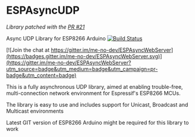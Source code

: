 # ESPAsyncUDP
_Library patched with the [PR #21](https://github.com/me-no-dev/ESPAsyncUDP/pull/21)_

Async UDP Library for ESP8266 Arduino [![Build Status](https://travis-ci.org/me-no-dev/ESPAsyncUDP.svg?branch=master)](https://travis-ci.org/me-no-dev/ESPAsyncUDP)

[![Join the chat at https://gitter.im/me-no-dev/ESPAsyncWebServer](https://badges.gitter.im/me-no-dev/ESPAsyncWebServer.svg)](https://gitter.im/me-no-dev/ESPAsyncWebServer?utm_source=badge&utm_medium=badge&utm_campaign=pr-badge&utm_content=badge)

This is a fully asynchronous UDP library, aimed at enabling trouble-free, multi-connection network environment for Espressif's ESP8266 MCUs.

The library is easy to use and includes support for Unicast, Broadcast and Multicast environments

Latest GIT version of ESP8266 Arduino might be required for this library to work
